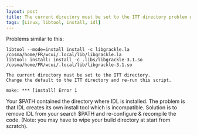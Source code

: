 ```yaml
---
layout: post
title: The current directory must be set to the ITT directory problem when install libraries with libtool
tags: [Linux, libtool, install, idl]
---
```


Problems similar to this:
```
libtool --mode=install install -c libgrackle.la /cosma/home/FR/wcui/.local/lib/libgrackle.la
libtool: install: install -c .libs/libgrackle-3.1.so /cosma/home/FR/wcui/.local/lib/libgrackle-3.1.so

The current directory must be set to the ITT directory.
Change the default to the ITT directory and re-run this script.

make: *** [install] Error 1
```

Your $PATH contained the directory where IDL is installed. The problem is that IDL creates its own install tool which is incompatible. Solution is to remove IDL from your search $PATH and re-configure & recompile the code. (Note: you may have to wipe your build directory at start from scratch).
